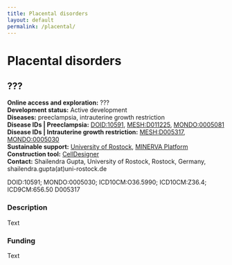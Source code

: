 ```yaml
---
title: Placental disorders
layout: default
permalink: /placental/
---
```


# Placental disorders
## ???

**Online access and exploration:** ???  
**Development status:** Active development  
**Diseases:** preeclampsia, intrauterine growth restriction  
**Disease IDs | Preeclampsia:** [DOID:10591](https://disease-ontology.org/?id=DOID:10591), [MESH:D011225](https://www.ncbi.nlm.nih.gov/mesh/D011225), [MONDO:0005081](https://www.ebi.ac.uk/ols/ontologies/mondo/terms?short_form=MONDO_0005081)  
**Disease IDs | Intrauterine growth restriction:** [MESH:D005317](https://www.ncbi.nlm.nih.gov/mesh/D005317), [MONDO:0005030](https://www.ebi.ac.uk/ols/ontologies/mondo/terms?short_form=MONDO_0005030)  
**Sustainable support:** [University of Rostock](https://www.sbi.uni-rostock.de/), [MINERVA Platform](https://minerva.pages.uni.lu/)  
**Construction tool:** [CellDesigner](https://www.celldesigner.org/)  
**Contact:**  Shailendra Gupta, University of Rostock, Rostock, Germany, shailendra.gupta(at)uni-rostock.de  

DOID:10591; MONDO:0005030; ICD10CM:O36.5990; ICD10CM:Z36.4; ICD9CM:656.50 D005317

### Description

Text

### Funding

Text
